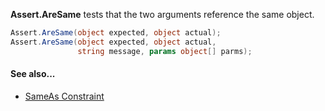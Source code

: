 **Assert.AreSame** tests that the two arguments reference the same object.

```C#
Assert.AreSame(object expected, object actual);
Assert.AreSame(object expected, object actual,
               string message, params object[] parms);
```

#### See also...
 * [SameAs Constraint](SameAsConstraint)